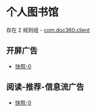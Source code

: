 # 个人图书馆

存在 2 规则组 - [com.doc360.client](/src/apps/com.doc360.client.ts)

## 开屏广告

- [快照-0](https://i.gkd.li/import/13485331)

## 阅读-推荐-信息流广告

- [快照-0](https://i.gkd.li/import/13485051)
